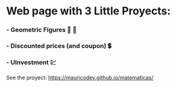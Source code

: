 # Web page with 3 Little Proyects:
### - Geometric Figures 🔳 📐 
### - Discounted prices (and coupon) 💲
### - UInvestment 💹

See the proyect: https://mauricodev.github.io/matematicas/ 
